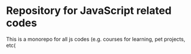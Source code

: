 # Repository for JavaScript related codes

This is a monorepo for all js codes (e.g. courses for learning, pet projects, etc(
